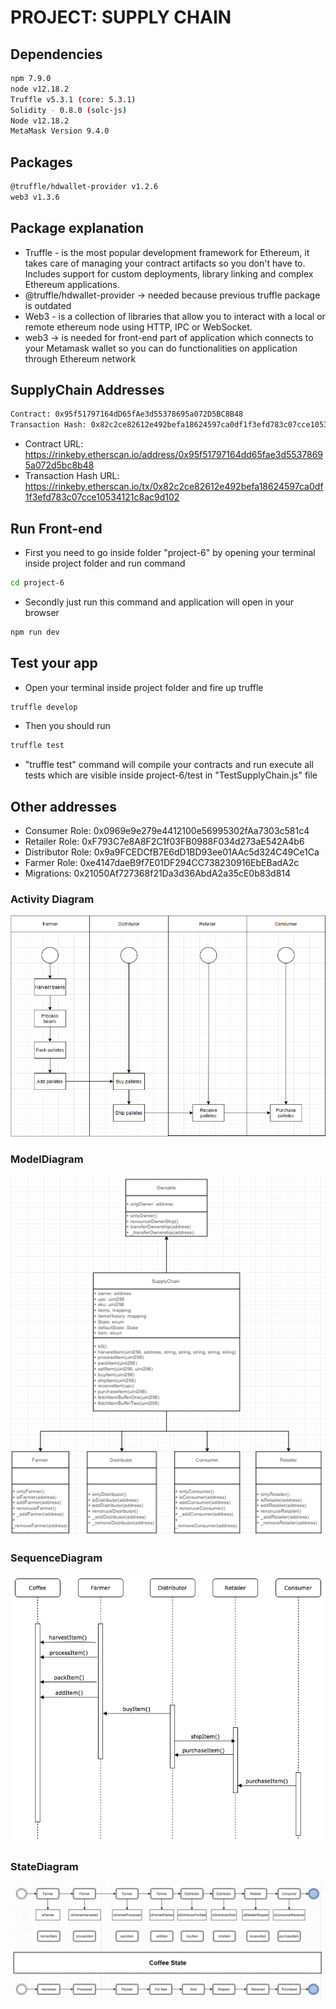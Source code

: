# PROJECT: SUPPLY CHAIN

## Dependencies
```bash
npm 7.9.0
node v12.18.2
Truffle v5.3.1 (core: 5.3.1)
Solidity - 0.8.0 (solc-js)
Node v12.18.2
MetaMask Version 9.4.0
```

## Packages
```bash
@truffle/hdwallet-provider v1.2.6
web3 v1.3.6
```

## Package explanation
* Truffle - is the most popular development framework for Ethereum, it takes care of managing your contract artifacts so you don't have to. Includes support for custom deployments, library linking and complex Ethereum applications.
* @truffle/hdwallet-provider -> needed because previous truffle package is outdated
* Web3 - is a collection of libraries that allow you to interact with a local or remote ethereum node using HTTP, IPC or WebSocket.
* web3 -> is needed for front-end part of application which connects to your Metamask wallet so you can do functionalities on application through Ethereum network

## SupplyChain Addresses
```bash
Contract: 0x95f51797164dD65fAe3d55378695a072D5BC8B48
Transaction Hash: 0x82c2ce82612e492befa18624597ca0df1f3efd783c07cce10534121c8ac9d102
```
* Contract URL: https://rinkeby.etherscan.io/address/0x95f51797164dd65fae3d55378695a072d5bc8b48
* Transaction Hash URL: https://rinkeby.etherscan.io/tx/0x82c2ce82612e492befa18624597ca0df1f3efd783c07cce10534121c8ac9d102

## Run Front-end
* First you need to go inside folder "project-6" by opening your terminal inside project folder and run command 
```bash
cd project-6
```
* Secondly just run this command and application will open in your browser
```bash
npm run dev
```

## Test your app
* Open your terminal inside project folder and fire up truffle 
```bash
truffle develop
```

* Then you should run
```bash
truffle test
```

* "truffle test" command will compile your contracts and run execute all tests which are visible inside project-6/test in "TestSupplyChain.js" file

## Other addresses
* Consumer Role: 0x0969e9e279e4412100e56995302fAa7303c581c4
* Retailer Role: 0xF793C7e8A8F2C1f03FB0988F034d273aE542A4b6
* Distributor Role: 0x9a9FCEDCfB7E6dD1BD93ee01AAc5d324C49Ce1Ca
* Farmer Role: 0xe4147daeB9f7E01DF294CC738230916EbEBadA2c
* Migrations: 0x21050Af727368f21Da3d36AbdA2a35cE0b83d814

### Activity Diagram
![](images/UML-ActivityDiagram.png)

### ModelDiagram
![](images/UML-ModelDiagram.png)

### SequenceDiagram
![](images/UML-SequenceDiagram.png)

### StateDiagram
![](images/UML-StateDiagram.png)
